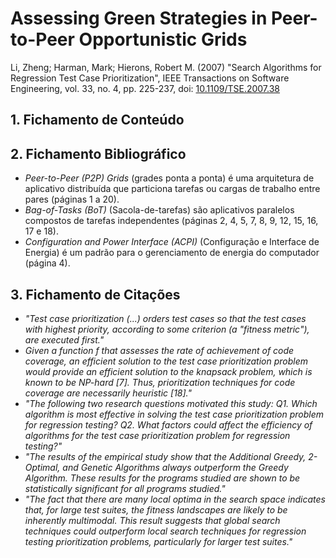 # Assessing Green Strategies in Peer-to-Peer Opportunistic Grids

Li, Zheng; Harman, Mark; Hierons, Robert M. (2007) "Search Algorithms for Regression Test Case Prioritization", IEEE Transactions on Software Engineering, vol. 33, no. 4, pp. 225-237, doi: [10.1109/TSE.2007.38](https://doi.org/10.1109/TSE.2007.38)

## 1. Fichamento de Conteúdo



## 2. Fichamento Bibliográfico
* _Peer-to-Peer (P2P) Grids_ (grades ponta a ponta) é uma arquitetura de aplicativo distribuída que particiona tarefas ou cargas de trabalho entre pares (páginas 1 a 20).
* _Bag-of-Tasks (BoT)_ (Sacola-de-tarefas) são aplicativos paralelos compostos de tarefas independentes (páginas 2, 4, 5, 7, 8, 9, 12, 15, 16, 17 e 18).
* _Configuration and Power Interface (ACPI)_ (Configuração e Interface de Energia) é um padrão para o gerenciamento de energia do computador (página 4).


## 3. Fichamento de Citações
* _"Test case prioritization (...) orders test cases so that the test cases with highest priority, according to some criterion (a "fitness metric"), are executed first."_
* _Given a function f that assesses the rate of achievement of code coverage, an efficient solution to the test case prioritization problem would provide an efficient solution to the knapsack problem, which is known to be NP-hard [7]. Thus, prioritization techniques for code coverage are necessarily heuristic [18]."_
* _"The following two research questions motivated this study: Q1. Which algorithm is most effective in solving the test case prioritization problem for regression testing? Q2. What factors could affect the efficiency of algorithms for the test case prioritization problem for regression testing?"_
* _"The results of the empirical study show that the Additional Greedy, 2-Optimal, and Genetic Algorithms always outperform the Greedy Algorithm. These results for the programs studied are shown to be statistically significant for all programs studied."_
* _"The fact that there are many local optima in the search space indicates that, for large test suites, the fitness landscapes are likely to be inherently multimodal. This result suggests that global search techniques could outperform local search techniques for regression testing prioritization problems, particularly for larger test suites."_
